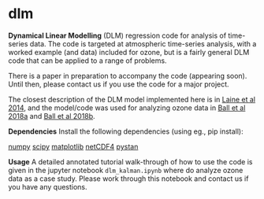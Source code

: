 # dlm

**Dynamical Linear Modelling** (DLM) regression code for analysis of time-series data. The code is targeted at atmospheric time-series analysis, with a worked example (and data) included for ozone, but is a fairly general DLM code that can be applied to a range of problems.

There is a paper in preparation to accompany the code (appearing soon). Until then, please contact us if you use the code for a major project.

The closest description of the DLM model implemented here is in [Laine et al 2014](https://www.atmos-chem-phys.net/14/9707/2014/acp-14-9707-2014.pdf), and the model/code was used for analyzing ozone data in [Ball et al 2018a](https://www.research-collection.ethz.ch/handle/20.500.11850/202027) and [Ball et al 2018b](https://www.atmos-chem-phys.net/18/1379/2018/acp-18-1379-2018.html).

**Dependencies** Install the following dependencies (using eg., pip install):

[numpy](http://www.numpy.org)
[scipy](https://www.scipy.org)
[matplotlib](https://matplotlib.org)
[netCDF4](https://pypi.org/project/netcdf/)
[pystan](https://pystan.readthedocs.io/en/latest/)

**Usage** A detailed annotated tutorial walk-through of how to use the code is given in the jupyter notebook `dlm_kalman.ipynb` where do analyze ozone data as a case study. Please work through this notebook and contact us if you have any questions.
